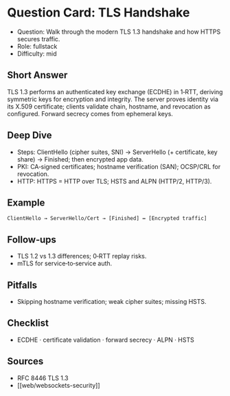 # Question Card: TLS Handshake

- Question: Walk through the modern TLS 1.3 handshake and how HTTPS secures traffic.
- Role: fullstack
- Difficulty: mid

## Short Answer
TLS 1.3 performs an authenticated key exchange (ECDHE) in 1‑RTT, deriving symmetric keys for encryption and integrity. The server proves identity via its X.509 certificate; clients validate chain, hostname, and revocation as configured. Forward secrecy comes from ephemeral keys.

## Deep Dive
- Steps: ClientHello (cipher suites, SNI) -> ServerHello (+ certificate, key share) -> Finished; then encrypted app data.
- PKI: CA‑signed certificates; hostname verification (SAN); OCSP/CRL for revocation.
- HTTP: HTTPS = HTTP over TLS; HSTS and ALPN (HTTP/2, HTTP/3).

## Example
```text
ClientHello → ServerHello/Cert → [Finished] ↔ [Encrypted traffic]
```

## Follow‑ups
- TLS 1.2 vs 1.3 differences; 0‑RTT replay risks.
- mTLS for service‑to‑service auth.

## Pitfalls
- Skipping hostname verification; weak cipher suites; missing HSTS.

## Checklist
- ECDHE · certificate validation · forward secrecy · ALPN · HSTS

## Sources
- RFC 8446 TLS 1.3
- [[web/websockets-security]]


